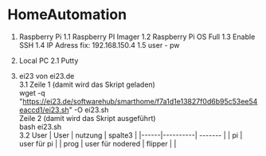 # HomeAutomation

1. Raspberry Pi 
1.1 Raspberry PI Imager 
1.2 Raspberry Pi OS Full
1.3 Enable SSH
1.4 IP Adress fix: 192.168.150.4
1.5 user - pw 


2. Local PC
2.1 Putty

3. ei23 von  ei23.de  
3.1 Zeile 1 (damit wird das Skript geladen)  
      wget -q "https://ei23.de/softwarehub/smarthome/f7a1d1e13827f0d6b95c53ee54eaccd1/ei23.sh" -O ei23.sh  
    Zeile 2 (damit wird das Skript ausgeführt)  
      bash ei23.sh  
3.2 User
   | User |  nutzung | spalte3 |
   |------|----------| ------- |
   | pi | user für pi |
   | prog | user für nodered | flipper |
   | 
